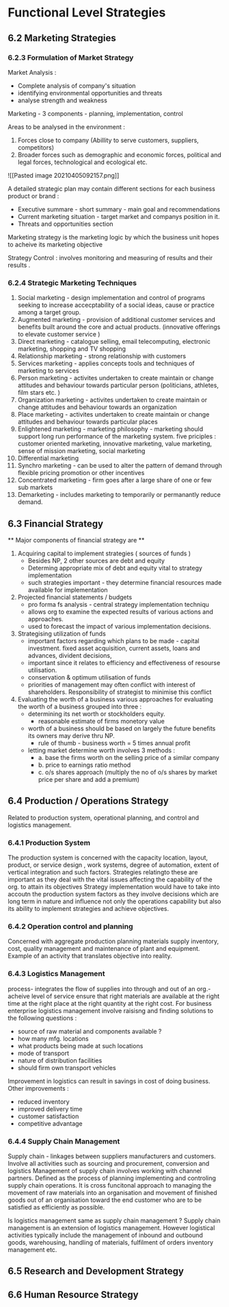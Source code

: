 # Functional Level Strategies

## 6.2 Marketing Strategies 

### 6.2.3 Formulation of Market Strategy

Market Analysis :
- Complete analysis of company's situation 
- identifying environmental opportunities and threats
- analyse strength and weakness 

Marketing - 3 components - planning, implementation, control

Areas to be analysed in the environment :
1. Forces close to company (Abillity to serve customers, suppliers, competitors)
2. Broader forces such as demographic and economic forces, political and legal forces, technological and ecological etc.

![[Pasted image 20210405092157.png]]

A detailed strategic plan may contain different sections for each business product or brand :
- Executive summare - short summary - main goal and recommendations 
- Current marketing situation - target market and companys position in it.
- Threats and opportunities section 

Marketing strategy is the marketing logic by which the business unit hopes to acheive its marketing objective

Strategy Control : involves monitoring and measuring of results and their results .

### 6.2.4 Strategic Marketing Techniques 
1. Social marketing - design implementation and control of programs seeking to increase accecptability of a social ideas, cause or practice among a target group.
2. Augmented marketing - provision of additional customer services and benefits built around the core and actual products. (innovative offerings to elevate customer service )
3. Direct marketing - catalogue selling, email telecomputing, electronic marketing, shopping and TV shopping
4. Relationship marketing - strong relationship with customers 
5. Services marketing - applies concepts tools and techniques of marketing to services 
6. Person marketing - activites undertaken to create maintain or change attitudes and behaviour towards particular person (politicians, athletes, film stars etc. )
7. Organization marketing - activites undertaken to create maintain or change attitudes and behaviour towards an organization 
8. Place marketing - activites undertaken to create maintain or change attitudes and behaviour towards particular places 
9. Enlightened marketing - marketing philosophy - marketing should support long run performance of the marketing system. five priciples : customer oriented marketing, innovative marketing, value marketing, sense of mission marketing, social marketing 
10. Differential marketing 
11. Synchro marketing - can be used to alter the pattern of demand through flexible pricing promotion or other incentives
12. Concentrated marketing - firm goes after a large share of one or few sub markets 
13. Demarketing - includes marketing to temporarily or permanantly reduce demand. 

## 6.3 Financial Strategy 
** Major components of financial strategy are ** 
1. Acquiring capital to implement strategies ( sources of funds )
	- Besides NP, 2 other sources are debt and equity 
	- Determing appropriate mix of debt and equity vital to strategy implementation
	- such strategies important - they determine financial resources made available for implementation
2. Projected financial statements / budgets 
	- pro forma fs analysis - central strategy implementation techniqu
	- allows org to examine the expected results of various actions and approaches.
	- used to forecast the impact of various implementation decisions.
3. Strategising utilization of funds 
	- important factors regarding which plans to be made - capital investment. fixed asset acquisition, current assets, loans and advances, divident decisions, 
	- important since it relates to efficiency and effectiveness of resourse utilisation.
	- conservation & optimum utilisation of funds 
	- priorities of management may often conflict with interest of shareholders. Responsibility of strategist to minimise this conflict 
4. Evaluating the worth of a business 
	various approaches for evaluating the worth of a business grouped into three :
	- determining its net worth or stockholders equity.
		- reasonable estimate of firms monetory value
	- worth of a business should be based on largely the future benefits its owners may derive thru NP.
		- rule of thumb - business worth = 5 times annual profit 
	- letting market determine worth involves 3 methods :
		- a. base the firms worth on the selling price of a similar company  
		- b. price to earnings ratio method 
		- c. o/s shares approach (multiply the no of o/s shares by market price per share and add a premium)



## 6.4 Production / Operations Strategy 
Related to production system, operational planning, and control and logistics management.

### 6.4.1 Production System 
The production system is concerned with the capacity location, layout, product, or service design , work systems, degree of automation, extent of vertical integration and such factors.
Strategies relatingto these are important as they deal with the vital issues affecting the capability of the org. to attain its objectives 
Strategy implementation would have to take into accoutn the production system factors as they involve decisions which are long term in nature and influence not only the operations capability but also its ability to implement strategies and achieve objectives.

### 6.4.2 Operation control and planning
Concerned with aggregate production planning materials supply inventory, cost, quality management and maintenance of plant and equipment.
Example of an activity that translates objective into reality.

### 6.4.3 Logistics Management 
process- integrates the flow of supplies into through and out of an org.- acheive level of service ensure that right materials are available at the right time at the right place at the right quantity at the right cost.
For business enterprise logistics management involve raisisng and finding solutions to the following questions :
- source of raw material and components available ?
- how many mfg. locations 
- what products being made at such locations
- mode of transport 
- nature of distribution facilities 
- should firm own transport vehicles

Improvement in logistics can result in savings in cost of doing business.
Other improvements :
- reduced inventory 
- improved delivery time 
- customer satisfaction 
- competitive advantage


### 6.4.4 Supply Chain Management 

Supply chain - linkages between suppliers manufacturers and customers.
Involve all activities such as sourcing and procurement, conversion and logistics 
Management of supply chain involves working with channel partners.
Defined as the process of planning implementing and controling supply chain operations.
It is cross funcitonal approach to managing the movement of raw materials into an organisation and movement of finished goods out of an organisation toward the end customer who are to be satisfied as efficiently as possible.

Is logistics management same as supply chain management ?
Supply chain management is an extension of logistics management. However logistical activities typically include the management of inbound and outbound goods, warehousing, handling of materials, fulfilment of orders inventory management etc.


## 6.5 Research and Development Strategy 

## 6.6 Human Resource Strategy 